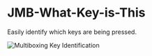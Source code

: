 # JMB-What-Key-is-This

Easily identify which keys are being pressed.


![Multiboxing Key Identification](https://joemultiboxer.com/img/WhatIsThisKeyDemo.gif)

